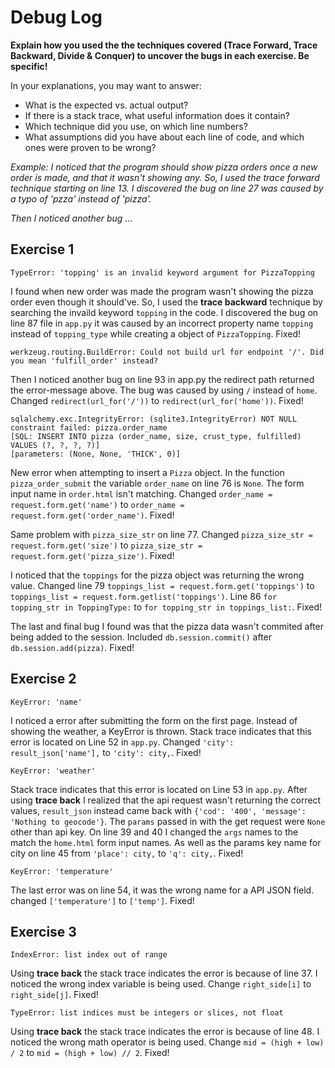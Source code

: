 # Debug Log

**Explain how you used the the techniques covered (Trace Forward, Trace Backward, Divide & Conquer) to uncover the bugs in each exercise. Be specific!**

In your explanations, you may want to answer:

- What is the expected vs. actual output?
- If there is a stack trace, what useful information does it contain?
- Which technique did you use, on which line numbers?
- What assumptions did you have about each line of code, and which ones were proven to be wrong?

_Example: I noticed that the program should show pizza orders once a new order is made, and that it wasn't showing any. So, I used the trace forward technique starting on line 13. I discovered the bug on line 27 was caused by a typo of 'pzza' instead of 'pizza'._

_Then I noticed another bug ..._

## Exercise 1

```
TypeError: 'topping' is an invalid keyword argument for PizzaTopping
```

I found when new order was made the program wasn't showing the pizza order even though it should've. So, I used the **trace backward** technique by searching the invaild keyword `topping` in the code. I discovered the bug on line 87 file in `app.py` it was caused by an incorrect property name `topping` instead of `topping_type` while creating a object of `PizzaTopping`. Fixed!

```
werkzeug.routing.BuildError: Could not build url for endpoint '/'. Did you mean 'fulfill_order' instead?
```

Then I noticed another bug on line 93 in app.py the redirect path returned the error-message above. The bug was caused by using `/` instead of `home`. Changed `redirect(url_for('/'))` to `redirect(url_for('home'))`. Fixed!

```
sqlalchemy.exc.IntegrityError: (sqlite3.IntegrityError) NOT NULL constraint failed: pizza.order_name
[SQL: INSERT INTO pizza (order_name, size, crust_type, fulfilled) VALUES (?, ?, ?, ?)]
[parameters: (None, None, 'THICK', 0)]
```

New error when attempting to insert a `Pizza` object. In the function `pizza_order_submit` the variable `order_name` on line 76 is `None`. The form input name in `order.html` isn't matching. Changed `order_name = request.form.get('name')` to `order_name = request.form.get('order_name')`. Fixed!

Same problem with `pizza_size_str` on line 77. Changed `pizza_size_str = request.form.get('size')` to `pizza_size_str = request.form.get('pizza_size')`. Fixed!

I noticed that the `toppings` for the pizza object was returning the wrong value. Changed line 79 `toppings_list = request.form.get('toppings')` to  `toppings_list = request.form.getlist('toppings')`.
Line 86 `for topping_str in ToppingType:` to `for topping_str in toppings_list:`. Fixed!

The last and final bug I found was that the pizza data wasn't commited after being added to the session. Included `db.session.commit()` after `db.session.add(pizza)`. Fixed!


## Exercise 2

```
KeyError: 'name'
```

I noticed a error after submitting the form on the first page. Instead of showing the weather, a KeyError is thrown. Stack trace indicates that this error is located on Line 52 in `app.py`. Changed `'city': result_json['name'],` to `'city': city,`. Fixed!

```
KeyError: 'weather'
```

Stack trace indicates that this error is located on Line 53 in `app.py`. After using **trace back** I realized that the api request wasn't returning the correct values, `result_json` instead came back with `{'cod': '400', 'message': 'Nothing to geocode'}`. The `params` passed in with the get request were `None` other than api key. On line 39 and 40 I changed the `args` names to the match the `home.html` form input names. As well as the params key name for city on line 45 from `'place': city,` to `'q': city,`. Fixed!

```
KeyError: 'temperature'
```

The last error was on line 54, it was the wrong name for a API JSON field. changed `['temperature']` to `['temp']`. Fixed!


## Exercise 3

```
IndexError: list index out of range
```

Using **trace back** the stack trace indicates the error is because of line 37. I noticed the wrong index variable is being used. Change `right_side[i]` to `right_side[j]`. Fixed!

```
TypeError: list indices must be integers or slices, not float
```

Using **trace back** the stack trace indicates the error is because of line 48. I noticed the wrong math operator is being used. Change `mid = (high + low) / 2` to `mid = (high + low) // 2`. Fixed!

